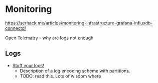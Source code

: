 Monitoring
==========

https://serhack.me/articles/monitoring-infrastructure-grafana-influxdb-connectd/

Open Telematry - why are logs not enough

Logs
----

* [Stuff your logs!](https://pvk.ca/Blog/2021/01/11/stuff-your-logs/)
    * Description of a log encoding scheme with partitions.
    * TODO: read this. Lots of wisdom where

